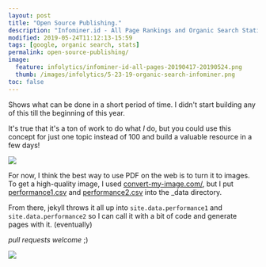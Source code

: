 ```yaml
---
layout: post
title: "Open Source Publishing."
description: "Infominer.id - All Page Rankings and Organic Search Staticstics"
modified: 2019-05-24T11:12:13-15:59
tags: [google, organic search, stats]
permalink: open-source-publishing/
image:
  feature: infolytics/infominer-id-all-pages-20190417-20190524.png
  thumb: /images/infolytics/5-23-19-organic-search-infominer.png
toc: false
---
```



Shows what can be done in a short period of time.  I didn't start building any of this till the beginning of this year. 

It's true that it's a ton of work to do what *I* do, but you could use this concept for just one topic instead of 100 and build a valuable resource in a few days!

<div class="pull-left"><img src="https://infominer.id/web-work/images/infolytics/record-monthly.png"/></div>

For now, I think the best way to use PDF on the web is to turn it to images. To get a high-quality image, I used [convert-my-image.com/](http://convert-my-image.com/), but I put [performance1.csv](https://infominer.id/web-work/_data/performance1.csv) and [performance2.csv](https://infominer.id/web-work/_data/performance1.csv) into the _data directory.

From there, jekyll throws it all up into `site.data.performance1` and `site.data.performance2` so I can call it with a bit of code and generate pages with it.  (eventually)

*pull requests welcome* ;)

![](https://infominer.id/web-work/images/infolytics/5-23-19-organic-search-infominer.png)


